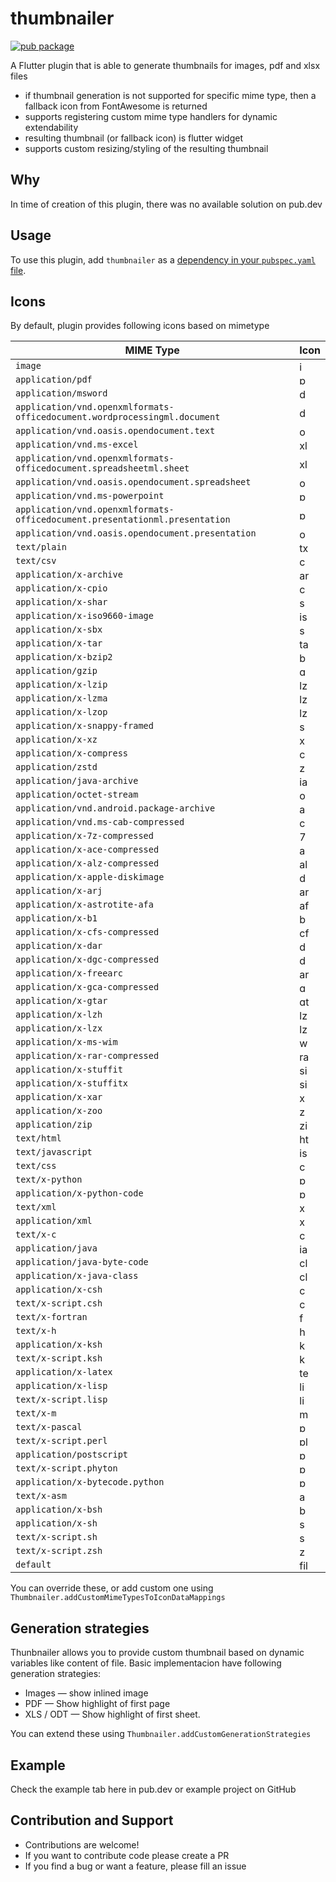 # thumbnailer
[![pub package](https://img.shields.io/pub/v/thumbnailer.svg)](https://pub.dartlang.org/packages/thumbnailer)

A Flutter plugin that is able to generate thumbnails for images, pdf and xlsx files
* if thumbnail generation is not supported for specific mime type, then a fallback icon from FontAwesome is returned
* supports registering custom mime type handlers for dynamic extendability
* resulting thumbnail (or fallback icon) is flutter widget
* supports custom resizing/styling of the resulting thumbnail


## Why
In time of creation of this plugin, there was no available solution on pub.dev

## Usage

To use this plugin, add `thumbnailer` as a [dependency in your `pubspec.yaml` file](https://flutter.io/platform-plugins/).

## Icons
By default, plugin provides following icons based on mimetype

| MIME Type                                                                   | Icon                                                                                                                                    |
|-----------------------------------------------------------------------------|-----------------------------------------------------------------------------------------------------------------------------------------|
| `image`                                                                     | <img src="https://cdn.jsdelivr.net/npm/@fortawesome/fontawesome-free@6.5.1/svgs/solid/image.svg" width="16" alt="image" />              |
| `application/pdf`                                                           | <img src="https://cdn.jsdelivr.net/npm/@fortawesome/fontawesome-free@6.5.1/svgs/solid/file-pdf.svg" width="16" alt="pdf" />             |
| `application/msword`                                                        | <img src="https://cdn.jsdelivr.net/npm/@fortawesome/fontawesome-free@6.5.1/svgs/solid/file-word.svg" width="16" alt="doc" />            |
| `application/vnd.openxmlformats-officedocument.wordprocessingml.document`   | <img src="https://cdn.jsdelivr.net/npm/@fortawesome/fontawesome-free@6.5.1/svgs/solid/file-word.svg" width="16" alt="docx"/>            |
| `application/vnd.oasis.opendocument.text`                                   | <img src="https://cdn.jsdelivr.net/npm/@fortawesome/fontawesome-free@6.5.1/svgs/solid/file-word.svg" width="16" alt="odt" />            |
| `application/vnd.ms-excel`                                                  | <img src="https://cdn.jsdelivr.net/npm/@fortawesome/fontawesome-free@6.5.1/svgs/solid/file-excel.svg" width="16" alt="xls" />           |
| `application/vnd.openxmlformats-officedocument.spreadsheetml.sheet`         | <img src="https://cdn.jsdelivr.net/npm/@fortawesome/fontawesome-free@6.5.1/svgs/solid/file-excel.svg" width="16" alt="xlsx"/>           |
| `application/vnd.oasis.opendocument.spreadsheet`                            | <img src="https://cdn.jsdelivr.net/npm/@fortawesome/fontawesome-free@6.5.1/svgs/solid/file-excel.svg" width="16" alt="ods" />           |
| `application/vnd.ms-powerpoint`                                             | <img src="https://cdn.jsdelivr.net/npm/@fortawesome/fontawesome-free@6.5.1/svgs/solid/file-powerpoint.svg" width="16" alt="ppt" />      |
| `application/vnd.openxmlformats-officedocument.presentationml.presentation` | <img src="https://cdn.jsdelivr.net/npm/@fortawesome/fontawesome-free@6.5.1/svgs/solid/file-powerpoint.svg" width="16" alt="pptx"/>      |
| `application/vnd.oasis.opendocument.presentation`                           | <img src="https://cdn.jsdelivr.net/npm/@fortawesome/fontawesome-free@6.5.1/svgs/solid/file-powerpoint.svg" width="16" alt="odp" />      |
| `text/plain`                                                                | <img src="https://cdn.jsdelivr.net/npm/@fortawesome/fontawesome-free@6.5.1/svgs/solid/file-lines.svg" width="16" alt="txt" />           |
| `text/csv`                                                                  | <img src="https://cdn.jsdelivr.net/npm/@fortawesome/fontawesome-free@6.5.1/svgs/solid/file-csv.svg" width="16" alt="csv" />             |
| `application/x-archive`                                                     | <img src="https://cdn.jsdelivr.net/npm/@fortawesome/fontawesome-free@6.5.1/svgs/solid/file-zipper.svg" width="16" alt="archive" />      |
| `application/x-cpio`                                                        | <img src="https://cdn.jsdelivr.net/npm/@fortawesome/fontawesome-free@6.5.1/svgs/solid/file-zipper.svg" width="16" alt="cpio" />         |
| `application/x-shar`                                                        | <img src="https://cdn.jsdelivr.net/npm/@fortawesome/fontawesome-free@6.5.1/svgs/solid/file-zipper.svg" width="16" alt="shar" />         |
| `application/x-iso9660-image`                                               | <img src="https://cdn.jsdelivr.net/npm/@fortawesome/fontawesome-free@6.5.1/svgs/solid/file-zipper.svg" width="16" alt="iso9660" />      |
| `application/x-sbx`                                                         | <img src="https://cdn.jsdelivr.net/npm/@fortawesome/fontawesome-free@6.5.1/svgs/solid/file-zipper.svg" width="16" alt="sbx" />          |
| `application/x-tar`                                                         | <img src="https://cdn.jsdelivr.net/npm/@fortawesome/fontawesome-free@6.5.1/svgs/solid/file-zipper.svg" width="16" alt="tar" />          |
| `application/x-bzip2`                                                       | <img src="https://cdn.jsdelivr.net/npm/@fortawesome/fontawesome-free@6.5.1/svgs/solid/file-zipper.svg" width="16" alt="bzip2" />        |
| `application/gzip`                                                          | <img src="https://cdn.jsdelivr.net/npm/@fortawesome/fontawesome-free@6.5.1/svgs/solid/file-zipper.svg" width="16" alt="gzip" />         |
| `application/x-lzip`                                                        | <img src="https://cdn.jsdelivr.net/npm/@fortawesome/fontawesome-free@6.5.1/svgs/solid/file-zipper.svg" width="16" alt="lzip" />         |
| `application/x-lzma`                                                        | <img src="https://cdn.jsdelivr.net/npm/@fortawesome/fontawesome-free@6.5.1/svgs/solid/file-zipper.svg" width="16" alt="lzma" />         |
| `application/x-lzop`                                                        | <img src="https://cdn.jsdelivr.net/npm/@fortawesome/fontawesome-free@6.5.1/svgs/solid/file-zipper.svg" width="16" alt="lzop" />         |
| `application/x-snappy-framed`                                               | <img src="https://cdn.jsdelivr.net/npm/@fortawesome/fontawesome-free@6.5.1/svgs/solid/file-zipper.svg" width="16" alt="snappy" />       |
| `application/x-xz`                                                          | <img src="https://cdn.jsdelivr.net/npm/@fortawesome/fontawesome-free@6.5.1/svgs/solid/file-zipper.svg" width="16" alt="xz" />           |
| `application/x-compress`                                                    | <img src="https://cdn.jsdelivr.net/npm/@fortawesome/fontawesome-free@6.5.1/svgs/solid/file-zipper.svg" width="16" alt="compress" />     |
| `application/zstd`                                                          | <img src="https://cdn.jsdelivr.net/npm/@fortawesome/fontawesome-free@6.5.1/svgs/solid/file-zipper.svg" width="16" alt="zstd" />         |
| `application/java-archive`                                                  | <img src="https://cdn.jsdelivr.net/npm/@fortawesome/fontawesome-free@6.5.1/svgs/solid/file-zipper.svg" width="16" alt="jar" />          |
| `application/octet-stream`                                                  | <img src="https://cdn.jsdelivr.net/npm/@fortawesome/fontawesome-free@6.5.1/svgs/solid/file-zipper.svg" width="16" alt="octet-stream" /> |
| `application/vnd.android.package-archive`                                   | <img src="https://cdn.jsdelivr.net/npm/@fortawesome/fontawesome-free@6.5.1/svgs/solid/file-zipper.svg" width="16" alt="apk" />          |
| `application/vnd.ms-cab-compressed`                                         | <img src="https://cdn.jsdelivr.net/npm/@fortawesome/fontawesome-free@6.5.1/svgs/solid/file-zipper.svg" width="16" alt="cab" />          |
| `application/x-7z-compressed`                                               | <img src="https://cdn.jsdelivr.net/npm/@fortawesome/fontawesome-free@6.5.1/svgs/solid/file-zipper.svg" width="16" alt="7z" />           |
| `application/x-ace-compressed`                                              | <img src="https://cdn.jsdelivr.net/npm/@fortawesome/fontawesome-free@6.5.1/svgs/solid/file-zipper.svg" width="16" alt="ace" />          |
| `application/x-alz-compressed`                                              | <img src="https://cdn.jsdelivr.net/npm/@fortawesome/fontawesome-free@6.5.1/svgs/solid/file-zipper.svg" width="16" alt="alz" />          |
| `application/x-apple-diskimage`                                             | <img src="https://cdn.jsdelivr.net/npm/@fortawesome/fontawesome-free@6.5.1/svgs/solid/file-zipper.svg" width="16" alt="dmg" />          |
| `application/x-arj`                                                         | <img src="https://cdn.jsdelivr.net/npm/@fortawesome/fontawesome-free@6.5.1/svgs/solid/file-zipper.svg" width="16" alt="arj" />          |
| `application/x-astrotite-afa`                                               | <img src="https://cdn.jsdelivr.net/npm/@fortawesome/fontawesome-free@6.5.1/svgs/solid/file-zipper.svg" width="16" alt="afa" />          |
| `application/x-b1`                                                          | <img src="https://cdn.jsdelivr.net/npm/@fortawesome/fontawesome-free@6.5.1/svgs/solid/file-zipper.svg" width="16" alt="b1" />           |
| `application/x-cfs-compressed`                                              | <img src="https://cdn.jsdelivr.net/npm/@fortawesome/fontawesome-free@6.5.1/svgs/solid/file-zipper.svg" width="16" alt="cfs" />          |
| `application/x-dar`                                                         | <img src="https://cdn.jsdelivr.net/npm/@fortawesome/fontawesome-free@6.5.1/svgs/solid/file-zipper.svg" width="16" alt="dar" />          |
| `application/x-dgc-compressed`                                              | <img src="https://cdn.jsdelivr.net/npm/@fortawesome/fontawesome-free@6.5.1/svgs/solid/file-zipper.svg" width="16" alt="dgc" />          |
| `application/x-freearc`                                                     | <img src="https://cdn.jsdelivr.net/npm/@fortawesome/fontawesome-free@6.5.1/svgs/solid/file-zipper.svg" width="16" alt="arc" />          |
| `application/x-gca-compressed`                                              | <img src="https://cdn.jsdelivr.net/npm/@fortawesome/fontawesome-free@6.5.1/svgs/solid/file-zipper.svg" width="16" alt="gca" />          |
| `application/x-gtar`                                                        | <img src="https://cdn.jsdelivr.net/npm/@fortawesome/fontawesome-free@6.5.1/svgs/solid/file-zipper.svg" width="16" alt="gtar" />         |
| `application/x-lzh`                                                         | <img src="https://cdn.jsdelivr.net/npm/@fortawesome/fontawesome-free@6.5.1/svgs/solid/file-zipper.svg" width="16" alt="lzh" />          |
| `application/x-lzx`                                                         | <img src="https://cdn.jsdelivr.net/npm/@fortawesome/fontawesome-free@6.5.1/svgs/solid/file-zipper.svg" width="16" alt="lzx" />          |
| `application/x-ms-wim`                                                      | <img src="https://cdn.jsdelivr.net/npm/@fortawesome/fontawesome-free@6.5.1/svgs/solid/file-zipper.svg" width="16" alt="wim" />          |
| `application/x-rar-compressed`                                              | <img src="https://cdn.jsdelivr.net/npm/@fortawesome/fontawesome-free@6.5.1/svgs/solid/file-zipper.svg" width="16" alt="rar" />          |
| `application/x-stuffit`                                                     | <img src="https://cdn.jsdelivr.net/npm/@fortawesome/fontawesome-free@6.5.1/svgs/solid/file-zipper.svg" width="16" alt="sit" />          |
| `application/x-stuffitx`                                                    | <img src="https://cdn.jsdelivr.net/npm/@fortawesome/fontawesome-free@6.5.1/svgs/solid/file-zipper.svg" width="16" alt="sitx" />         |
| `application/x-xar`                                                         | <img src="https://cdn.jsdelivr.net/npm/@fortawesome/fontawesome-free@6.5.1/svgs/solid/file-zipper.svg" width="16" alt="xar" />          |
| `application/x-zoo`                                                         | <img src="https://cdn.jsdelivr.net/npm/@fortawesome/fontawesome-free@6.5.1/svgs/solid/file-zipper.svg" width="16" alt="zoo" />          |
| `application/zip`                                                           | <img src="https://cdn.jsdelivr.net/npm/@fortawesome/fontawesome-free@6.5.1/svgs/solid/file-zipper.svg" width="16" alt="zip" />          |
| `text/html`                                                                 | <img src="https://cdn.jsdelivr.net/npm/@fortawesome/fontawesome-free@6.5.1/svgs/solid/code.svg" width="16" alt="html" />                |
| `text/javascript`                                                           | <img src="https://cdn.jsdelivr.net/npm/@fortawesome/fontawesome-free@6.5.1/svgs/solid/code.svg" width="16" alt="js" />                  |
| `text/css`                                                                  | <img src="https://cdn.jsdelivr.net/npm/@fortawesome/fontawesome-free@6.5.1/svgs/solid/code.svg" width="16" alt="css" />                 |
| `text/x-python`                                                             | <img src="https://cdn.jsdelivr.net/npm/@fortawesome/fontawesome-free@6.5.1/svgs/solid/code.svg" width="16" alt="py" />                  |
| `application/x-python-code`                                                 | <img src="https://cdn.jsdelivr.net/npm/@fortawesome/fontawesome-free@6.5.1/svgs/solid/code.svg" width="16" alt="pyo" />                 |
| `text/xml`                                                                  | <img src="https://cdn.jsdelivr.net/npm/@fortawesome/fontawesome-free@6.5.1/svgs/solid/code.svg" width="16" alt="xml" />                 |
| `application/xml`                                                           | <img src="https://cdn.jsdelivr.net/npm/@fortawesome/fontawesome-free@6.5.1/svgs/solid/code.svg" width="16" alt="xml" />                 |
| `text/x-c`                                                                  | <img src="https://cdn.jsdelivr.net/npm/@fortawesome/fontawesome-free@6.5.1/svgs/solid/code.svg" width="16" alt="c" />                   |
| `application/java`                                                          | <img src="https://cdn.jsdelivr.net/npm/@fortawesome/fontawesome-free@6.5.1/svgs/solid/code.svg" width="16" alt="java" />                |
| `application/java-byte-code`                                                | <img src="https://cdn.jsdelivr.net/npm/@fortawesome/fontawesome-free@6.5.1/svgs/solid/code.svg" width="16" alt="class" />               |
| `application/x-java-class`                                                  | <img src="https://cdn.jsdelivr.net/npm/@fortawesome/fontawesome-free@6.5.1/svgs/solid/code.svg" width="16" alt="class" />               |
| `application/x-csh`                                                         | <img src="https://cdn.jsdelivr.net/npm/@fortawesome/fontawesome-free@6.5.1/svgs/solid/code.svg" width="16" alt="csh" />                 |
| `text/x-script.csh`                                                         | <img src="https://cdn.jsdelivr.net/npm/@fortawesome/fontawesome-free@6.5.1/svgs/solid/code.svg" width="16" alt="csh" />                 |
| `text/x-fortran`                                                            | <img src="https://cdn.jsdelivr.net/npm/@fortawesome/fontawesome-free@6.5.1/svgs/solid/code.svg" width="16" alt="f90" />                 |
| `text/x-h`                                                                  | <img src="https://cdn.jsdelivr.net/npm/@fortawesome/fontawesome-free@6.5.1/svgs/solid/code.svg" width="16" alt="h" />                   |
| `application/x-ksh`                                                         | <img src="https://cdn.jsdelivr.net/npm/@fortawesome/fontawesome-free@6.5.1/svgs/solid/code.svg" width="16" alt="ksh" />                 |
| `text/x-script.ksh`                                                         | <img src="https://cdn.jsdelivr.net/npm/@fortawesome/fontawesome-free@6.5.1/svgs/solid/code.svg" width="16" alt="ksh" />                 |
| `application/x-latex`                                                       | <img src="https://cdn.jsdelivr.net/npm/@fortawesome/fontawesome-free@6.5.1/svgs/solid/code.svg" width="16" alt="tex" />                 |
| `application/x-lisp`                                                        | <img src="https://cdn.jsdelivr.net/npm/@fortawesome/fontawesome-free@6.5.1/svgs/solid/code.svg" width="16" alt="lisp" />                |
| `text/x-script.lisp`                                                        | <img src="https://cdn.jsdelivr.net/npm/@fortawesome/fontawesome-free@6.5.1/svgs/solid/code.svg" width="16" alt="lisp" />                |
| `text/x-m`                                                                  | <img src="https://cdn.jsdelivr.net/npm/@fortawesome/fontawesome-free@6.5.1/svgs/solid/code.svg" width="16" alt="m" />                   |
| `text/x-pascal`                                                             | <img src="https://cdn.jsdelivr.net/npm/@fortawesome/fontawesome-free@6.5.1/svgs/solid/code.svg" width="16" alt="pas" />                 |
| `text/x-script.perl`                                                        | <img src="https://cdn.jsdelivr.net/npm/@fortawesome/fontawesome-free@6.5.1/svgs/solid/code.svg" width="16" alt="pl" />                  |
| `application/postscript`                                                    | <img src="https://cdn.jsdelivr.net/npm/@fortawesome/fontawesome-free@6.5.1/svgs/solid/code.svg" width="16" alt="ps" />                  |
| `text/x-script.phyton`                                                      | <img src="https://cdn.jsdelivr.net/npm/@fortawesome/fontawesome-free@6.5.1/svgs/solid/code.svg" width="16" alt="py" />                  |
| `application/x-bytecode.python`                                             | <img src="https://cdn.jsdelivr.net/npm/@fortawesome/fontawesome-free@6.5.1/svgs/solid/code.svg" width="16" alt="pyc" />                 |
| `text/x-asm`                                                                | <img src="https://cdn.jsdelivr.net/npm/@fortawesome/fontawesome-free@6.5.1/svgs/solid/code.svg" width="16" alt="asm" />                 |
| `application/x-bsh`                                                         | <img src="https://cdn.jsdelivr.net/npm/@fortawesome/fontawesome-free@6.5.1/svgs/solid/code.svg" width="16" alt="bsh" />                 |
| `application/x-sh`                                                          | <img src="https://cdn.jsdelivr.net/npm/@fortawesome/fontawesome-free@6.5.1/svgs/solid/code.svg" width="16" alt="sh" />                  |
| `text/x-script.sh`                                                          | <img src="https://cdn.jsdelivr.net/npm/@fortawesome/fontawesome-free@6.5.1/svgs/solid/code.svg" width="16" alt="sh" />                  |
| `text/x-script.zsh`                                                         | <img src="https://cdn.jsdelivr.net/npm/@fortawesome/fontawesome-free@6.5.1/svgs/solid/code.svg" width="16" alt="zsh" />                 |
| `default`                                                                   | <img src="https://cdn.jsdelivr.net/npm/@fortawesome/fontawesome-free@6.5.1/svgs/solid/file.svg" width="16" alt="file" />                |

You can override these, or add custom one using ```Thumbnailer.addCustomMimeTypesToIconDataMappings```

## Generation strategies
Thunbnailer allows you to provide custom thumbnail based on dynamic variables like content of file. Basic implementacion have following generation strategies:

* Images — show inlined image
* PDF — Show highlight of first page
* XLS / ODT — Show highlight of first sheet.

You can extend these using ```Thumbnailer.addCustomGenerationStrategies```

## Example

Check the example tab here in pub.dev or example project on GitHub

## Contribution and Support

* Contributions are welcome!
* If you want to contribute code please create a PR
* If you find a bug or want a feature, please fill an issue
